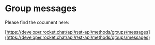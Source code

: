 # Group messages

Please find the document here: 

[https://developer.rocket.chat/api/rest-api/methods/groups/messages](https://developer.rocket.chat/api/rest-api/methods/groups/messages)


